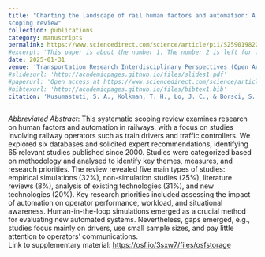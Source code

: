 ```yaml
---
title: "Charting the landscape of rail human factors and automation: A systematic
scoping review"
collection: publications
category: manuscripts
permalink: https://www.sciencedirect.com/science/article/pii/S2590198225000296
#excerpt: 'This paper is about the number 1. The number 2 is left for future work.'
date: 2025-01-31
venue: 'Transportation Research Interdisciplinary Perspectives (Open Access)'
#slidesurl: 'http://academicpages.github.io/files/slides1.pdf'
#paperurl: 'Open access at https://www.sciencedirect.com/science/article/pii/S2590198225000296'
#bibtexurl: 'http://academicpages.github.io/files/bibtex1.bib'
citation: 'Kusumastuti, S. A., Kolkman, T. H., Lo, J. C., & Borsci, S. (2025). Charting the landscape of rail human factors and automation: A systematic scoping review. <I>Transportation Research Interdisciplinary Perspectives,</i> 30, 101350.' 
---
```

<I>Abbreviated Abstract</i>: This systematic scoping review examines research on human factors and automation in railways, with a focus on studies involving railway operators such as train drivers and traffic controllers. We explored six databases and solicited expert recommendations, identifying 65 relevant studies published since 2000. Studies were categorized based on methodology and analysed to identify key themes, measures, and research priorities. The review revealed five main types of studies: empirical simulations (32%), non-simulation studies (25%), literature reviews (8%), analysis of existing technologies (31%), and new technologies (20%). Key research priorities included assessing the impact of automation on operator performance, workload, and situational awareness. Human-in-the-loop simulations emerged as a crucial method for evaluating new automated systems. Nevertheless, gaps emerged, e.g., studies focus mainly on drivers, use small sample sizes, and pay little attention to operators’ communications. 
<br>Link to supplementary material: https://osf.io/3sxw7/files/osfstorage
